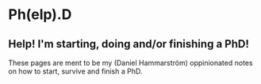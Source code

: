 # Ph(elp).D
## Help! I'm starting, doing and/or finishing a PhD!

These pages are ment to be my (Daniel Hammarström) oppinionated notes on how to start, survive and finish a PhD. 

